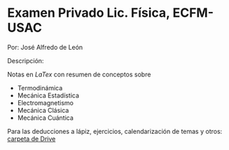 # Examen Privado Lic. Física, ECFM-USAC
Por: José Alfredo de León 

Descripción: 

Notas en _LaTex_ con resumen de conceptos sobre 
- Termodinámica
- Mecánica Estadística
- Electromagnetismo
- Mecánica Clásica
- Mecánica Cuántica

Para las deducciones a lápiz, ejercicios, calendarización 
de temas y otros: 
[carpeta de Drive](https://drive.google.com/drive/folders/1-H86ByK2tyWaxKP_qI-Oir_uKgqDt6Ut?usp=sharing)
